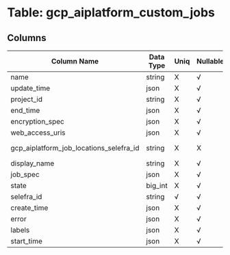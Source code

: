 # Table: gcp_aiplatform_custom_jobs

## Columns 

|  Column Name   |  Data Type  | Uniq | Nullable | Description | 
|  ----  | ----  | ----  | ----  | ---- | 
| name | string | X | √ |  | 
| update_time | json | X | √ |  | 
| project_id | string | X | √ |  | 
| end_time | json | X | √ |  | 
| encryption_spec | json | X | √ |  | 
| web_access_uris | json | X | √ |  | 
| gcp_aiplatform_job_locations_selefra_id | string | X | X | fk to gcp_aiplatform_job_locations.selefra_id | 
| display_name | string | X | √ |  | 
| job_spec | json | X | √ |  | 
| state | big_int | X | √ |  | 
| selefra_id | string | √ | √ | primary keys value md5 | 
| create_time | json | X | √ |  | 
| error | json | X | √ |  | 
| labels | json | X | √ |  | 
| start_time | json | X | √ |  | 


